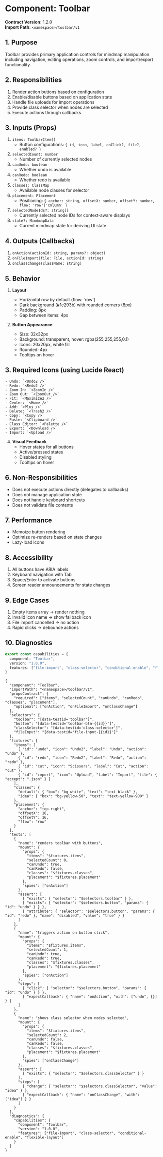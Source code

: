 # Component: Toolbar
**Contract Version:** 1.2.0  
**Import Path:** `<namespace>/toolbar/v1`

## 1. Purpose
Toolbar provides primary application controls for mindmap manipulation including navigation, editing operations, zoom controls, and import/export functionality.

## 2. Responsibilities
1. Render action buttons based on configuration
2. Enable/disable buttons based on application state
3. Handle file uploads for import operations
4. Provide class selector when nodes are selected
5. Execute actions through callbacks

## 3. Inputs (Props)
1. `items: ToolbarItem[]`
   - Button configurations: `{ id, icon, label, onClick?, file?, enabled? }`
2. `selectedCount: number`
   - Number of currently selected nodes
3. `canUndo: boolean`
   - Whether undo is available
4. `canRedo: boolean`
   - Whether redo is available
5. `classes: ClassMap`
   - Available node classes for selector
6. `placement: Placement`
   - Positioning: `{ anchor: string, offsetX: number, offsetY: number, flow: 'row'|'column' }`
7. `selectedNodeIds?: string[]`
   - Currently selected node IDs for context-aware displays
8. `state?: MindmapData`
   - Current mindmap state for deriving UI state

## 4. Outputs (Callbacks)
1. `onAction(actionId: string, params?: object)`
2. `onFileImport(file: File, actionId: string)`
3. `onClassChange(className: string)`

## 5. Behavior
1. **Layout**
   - Horizontal row by default (flow: 'row')
   - Dark background (#1e293b) with rounded corners (8px)
   - Padding: 8px
   - Gap between items: 4px

2. **Button Appearance**
   - Size: 32x32px
   - Background: transparent, hover: rgba(255,255,255,0.1)
   - Icons: 20x20px, white fill
   - Rounded: 4px
   - Tooltips on hover

## 3. Required Icons (using Lucide React)
    - Undo: `<Undo2 />`
    - Redo: `<Redo2 />`  
    - Zoom In: `<ZoomIn />`
    - Zoom Out: `<ZoomOut />`
    - Fit: `<Maximize2 />`
    - Center: `<Home />`
    - Add: `<Plus />`
    - Delete: `<Trash2 />`
    - Copy: `<Copy />`
    - Paste: `<Clipboard />`
    - Class Editor: `<Palette />`
    - Export: `<Download />`
    - Import: `<Upload />`

4. **Visual Feedback**
   - Hover states for all buttons
   - Active/pressed states
   - Disabled styling
   - Tooltips on hover

## 6. Non-Responsibilities
- Does not execute actions directly (delegates to callbacks)
- Does not manage application state
- Does not handle keyboard shortcuts
- Does not validate file contents

## 7. Performance
- Memoize button rendering
- Optimize re-renders based on state changes
- Lazy-load icons

## 8. Accessibility
1. All buttons have ARIA labels
2. Keyboard navigation with Tab
3. Space/Enter to activate buttons
4. Screen reader announcements for state changes

## 9. Edge Cases
1. Empty items array → render nothing
2. Invalid icon name → show fallback icon
3. File import cancelled → no action
4. Rapid clicks → debounce actions

## 10. Diagnostics
```ts
export const capabilities = {
  component: "Toolbar",
  version: "1.0.0",
  features: ["file-import", "class-selector", "conditional-enable", "flexible-layout"]
}
```

```conformance
{
  "component": "Toolbar",
  "importPath": "<namespace>/toolbar/v1",
  "propsContract": {
    "required": ["items", "selectedCount", "canUndo", "canRedo", "classes", "placement"],
    "optional": ["onAction", "onFileImport", "onClassChange"]
  },
  "selectors": {
    "toolbar": "[data-testid='toolbar']",
    "button": "[data-testid='toolbar-btn-{{id}}']",
    "classSelector": "[data-testid='class-selector']",
    "fileInput": "[data-testid='file-input-{{id}}']"
  },
  "fixtures": {
    "items": [
      { "id": "undo", "icon": "Undo2", "label": "Undo", "action": "undo" },
      { "id": "redo", "icon": "Redo2", "label": "Redo", "action": "redo" },
      { "id": "cut", "icon": "Scissors", "label": "Cut", "action": "cut" },
      { "id": "import", "icon": "Upload", "label": "Import", "file": { "accept": ".json" } }
    ],
    "classes": {
      "default": { "box": "bg-white", "text": "text-black" },
      "idea": { "box": "bg-yellow-50", "text": "text-yellow-900" }
    },
    "placement": {
      "anchor": "top-right",
      "offsetX": 16,
      "offsetY": 16,
      "flow": "row"
    }
  },
  "tests": [
    {
      "name": "renders toolbar with buttons",
      "mount": {
        "props": {
          "items": "$fixtures.items",
          "selectedCount": 0,
          "canUndo": true,
          "canRedo": false,
          "classes": "$fixtures.classes",
          "placement": "$fixtures.placement"
        },
        "spies": ["onAction"]
      },
      "assert": [
        { "exists": { "selector": "$selectors.toolbar" } },
        { "exists": { "selector": "$selectors.button", "params": { "id": "undo" } } },
        { "attribute": { "selector": "$selectors.button", "params": { "id": "redo" }, "name": "disabled", "value": "true" } }
      ]
    },
    {
      "name": "triggers action on button click",
      "mount": {
        "props": {
          "items": "$fixtures.items",
          "selectedCount": 1,
          "canUndo": true,
          "canRedo": true,
          "classes": "$fixtures.classes",
          "placement": "$fixtures.placement"
        },
        "spies": ["onAction"]
      },
      "steps": [
        { "click": { "selector": "$selectors.button", "params": { "id": "undo" } } },
        { "expectCallback": { "name": "onAction", "with": ["undo", {}] } }
      ]
    },
    {
      "name": "shows class selector when nodes selected",
      "mount": {
        "props": {
          "items": "$fixtures.items",
          "selectedCount": 2,
          "canUndo": false,
          "canRedo": false,
          "classes": "$fixtures.classes",
          "placement": "$fixtures.placement"
        },
        "spies": ["onClassChange"]
      },
      "assert": [
        { "exists": { "selector": "$selectors.classSelector" } }
      ],
      "steps": [
        { "change": { "selector": "$selectors.classSelector", "value": "idea" } },
        { "expectCallback": { "name": "onClassChange", "with": ["idea"] } }
      ]
    }
  ],
  "diagnostics": {
    "capabilities": {
      "component": "Toolbar",
      "version": "1.0.0",
      "features": ["file-import", "class-selector", "conditional-enable", "flexible-layout"]
    }
  }
}
```